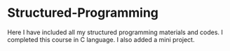 # Structured-Programming
Here I have included all my structured programming materials and codes. I completed this course in C language. I also added a mini project.
